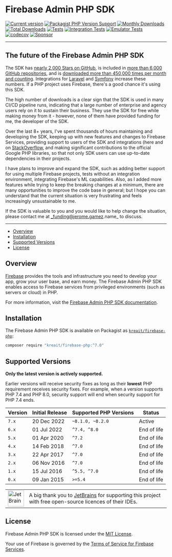 # Firebase Admin PHP SDK

[![Current version](https://img.shields.io/packagist/v/kreait/firebase-php.svg?logo=composer)](https://packagist.org/packages/kreait/firebase-php)
[![Packagist PHP Version Support](https://img.shields.io/packagist/php-v/kreait/firebase-php)](https://packagist.org/packages/kreait/firebase-php)
[![Monthly Downloads](https://img.shields.io/packagist/dm/kreait/firebase-php.svg)](https://packagist.org/packages/kreait/firebase-php/stats)
[![Total Downloads](https://img.shields.io/packagist/dt/kreait/firebase-php.svg)](https://packagist.org/packages/kreait/firebase-php/stats)
[![Tests](https://github.com/kreait/firebase-php/actions/workflows/tests.yml/badge.svg)](https://github.com/kreait/firebase-php/actions/workflows/tests.yml)
[![Integration Tests](https://github.com/kreait/firebase-php/actions/workflows/integration-tests.yml/badge.svg)](https://github.com/kreait/firebase-php/actions/workflows/integration-tests.yml)
[![Emulator Tests](https://github.com/kreait/firebase-php/actions/workflows/emulator-tests.yml/badge.svg)](https://github.com/kreait/firebase-php/actions/workflows/emulator-tests.yml)
[![codecov](https://codecov.io/gh/kreait/firebase-php/branch/main/graph/badge.svg)](https://codecov.io/gh/kreait/firebase-php)
[![Sponsor](https://img.shields.io/static/v1?logo=GitHub&label=Sponsor&message=%E2%9D%A4&color=ff69b4)](https://github.com/sponsors/jeromegamez)

---

## The future of the Firebase Admin PHP SDK

The SDK has [nearly 2,000 Stars on GitHub](https://github.com/kreait/firebase-php/stargazers),
is included in [more than 6,000 GitHub repositories](https://github.com/kreait/firebase-php/network/dependents),
and is [downloaded more than 450,000 times per month and counting](https://packagist.org/packages/kreait/firebase-php/stats).
Integrations for [Laravel](https://github.com/kreait/laravel-firebase) and
[Symfony](https://github.com/kreait/firebase-bundle) increase these numbers. If a PHP project uses Firebase, there's
a good chance it's using this SDK.

The high number of downloads is a clear sign that the SDK is used in many CI/CD pipeline runs, indicating that a
large number of enterprise and agency users rely on it to sustain their business. They use the SDK for free while 
making money from it - however, none of them have provided funding for me, the developer of the SDK.

Over the last 8+ years, I've spent thousands of hours maintaining and developing the SDK, keeping up with
new features and changes to Firebase Services, providing support to users of the SDK and integrations (here and
on [StackOverflow](https://stackoverflow.com/users/284325/jeromegamez), and making significant contributions to
the official Google PHP libraries, so that not only SDK users can use up-to-date dependencies in their projects.

I have plans to improve and expand the SDK, such as adding better support for using multiple Firebase 
projects, tests without an integration environment, integrating Firebase's ML capabilities. Also, as I added more
features while trying to keep the breaking changes at a minimum, there are many opportunities to improve the code
base in general; but I hope you can understand that the current situation is very frustrating and feels increasingly
unsustainable to me.

If the SDK is valuable to you and you would like to help change the situation, please contact me at 
_funding@jerome.gamez.name_ to discuss.

---

- [Overview](#overview)
- [Installation](#installation)
- [Supported Versions](#supported-versions)
- [License](#license)

## Overview

[Firebase](https://firebase.google.com/) provides the tools and infrastructure you need to develop your app, grow your user base, and earn money. The Firebase Admin PHP SDK enables access to Firebase services from privileged environments (such as servers or cloud) in PHP.

For more information, visit the [Firebase Admin PHP SDK documentation](https://firebase-php.readthedocs.io/).


## Installation

The Firebase Admin PHP SDK is available on Packagist as [`kreait/firebase-php`](https://packagist.org/packages/kreait/firebase-php):

```bash
composer require "kreait/firebase-php:^7.0" 
```

## Supported Versions

**Only the latest version is actively supported.**

Earlier versions will receive security fixes as long as their **lowest** PHP requirement receives security fixes. For
example, when a version supports PHP 7.4 and PHP 8.0, security support will end when security support for PHP 7.4 ends.

| Version | Initial Release | Supported PHP Versions | Status      |
|---------|-----------------|------------------------|-------------|
| `7.x`   | 20 Dec 2022     | `~8.1.0, ~8.2.0`       | Active      |
| `6.x`   | 01 Jul 2022     | `^7.4, ^8.0`           | End of life |
| `5.x`   | 01 Apr 2020     | `^7.2`                 | End of life |
| `4.x`   | 14 Feb 2018     | `^7.0`                 | End of life |
| `3.x`   | 22 Apr 2017     | `^7.0`                 | End of life |
| `2.x`   | 06 Nov 2016     | `^7.0`                 | End of life |
| `1.x`   | 15 Jul 2016     | `^5.5, ^7.0`           | End of life |
| `0.x`   | 09 Jan 2015     | `>=5.4`                | End of life |

<table>
    <body>
        <tr>
            <td><img src="https://resources.jetbrains.com/storage/products/company/brand/logos/jb_beam.png" width="50" alt="JetBrains Logo"></td>
            <td>A big thank you to <a href="https://www.jetbrains.com">JetBrains</a> for supporting this project with free open-source licences of their IDEs.</td>
        </tr>
    </body>
</table>

## License

Firebase Admin PHP SDK is licensed under the [MIT License](LICENSE).

Your use of Firebase is governed by the [Terms of Service for Firebase Services](https://firebase.google.com/terms/).
